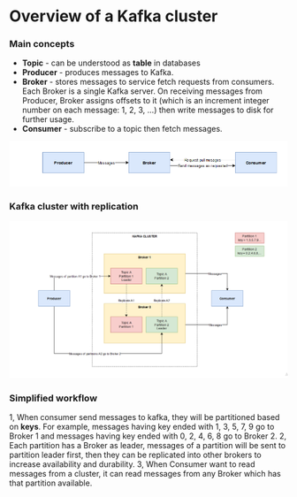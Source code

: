 # Overview of a Kafka cluster 

### Main concepts
- **Topic** - can be understood as **table** in databases
- **Producer** - produces messages to Kafka.
- **Broker** - stores messages to service fetch requests from consumers. Each Broker is a single Kafka server. On receiving messages from Producer, Broker assigns offsets to it (which is an increment integer number on each message: 1, 2, 3, ...) then write messages to disk for further usage. 
- **Consumer** - subscribe to a topic then fetch messages. 

![](2023-11-18-23-07-32.png)

### Kafka cluster with replication

![](2023-11-18-23-06-13.png)

### Simplified workflow
1, When consumer send messages to kafka, they will be partitioned based on **keys**. For example, messages having key ended with 1, 3, 5, 7, 9 go to Broker 1 and messages having key ended with 0, 2, 4, 6, 8 go to Broker 2.
2, Each partition has a Broker as leader, messages of a partition will be sent to partition leader first, then they can be replicated into other brokers to increase availability and durability. 
3, When Consumer want to read messages from a cluster, it can read messages from any Broker which has that partition available.